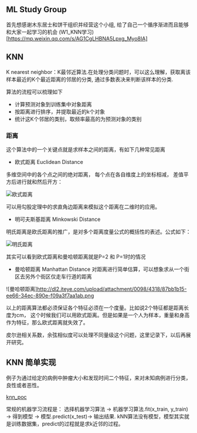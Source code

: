 ## ML Study Group
首先想感谢木东居士和饼干组织并经营这个小组, 给了自己一个循序渐进而且能够和大家一起学习的机会
(W1_KNN学习)[https://mp.weixin.qq.com/s/AG1CgLHBNA5Lpxg_Myo8IA]

## KNN
K nearest neighbor：K最邻近算法.在处理分类问题时，可以这么理解，获取离该样本最近的K个最近距离的邻居的分类, 通过多数表决来判断该样本的分类.

算法的流程可以梳理如下
* 计算预测对象到训练集中对象距离
* 按距离进行排序，并提取最近的k个对象
* 统计这K个邻居的类别，取频率最高的为预测对象的类别


### 距离
这个算法中的一个关键点就是求样本之间的距离，有如下几种常见距离

* 欧式距离 Euclidean Distance

多维空间中的各个点之间的绝对距离， 每个点在各自维度上的坐标相减， 差值平方后进行就和然后开方：

![欧式距离](http://dl2.iteye.com/upload/attachment/0098/4314/bb71ff05-fe7f-3045-bfc7-1bfad452af9f.png)

可以用勾股定理中的求直角边距离来模拟这个距离在二维时的应用。

* 明可夫斯基距离 Minkowski Distance

明氏距离是欧氏距离的推广，是对多个距离度量公式的概括性的表述。公式如下：

![明氏距离](http://dl2.iteye.com/upload/attachment/0098/4316/9567216c-ffd4-3d7f-a871-f8685a304cdd.png)

其实可以看到欧式距离和曼哈顿距离就是P=2 和 P=1时的情况

* 曼哈顿距离 Manhattan Distance
对距离进行简单估算，可以想象求从一个街区去另外个街区仅走车行道的距离

![曼哈顿距离]http://dl2.iteye.com/upload/attachment/0098/4318/87bb1b15-ee66-34ec-890e-f09a3f7aa1ab.png

以上的距离算法都必须保证各个特征必须在一个度量。比如说2个特征都是距离长度为cm， 这个时候我们可以用欧式距离。但是如果是一个人为样本，重量和身高作为特征，那么欧式距离就失效了。

皮尔逊相关系数，余弦相似度可以处理不同量级这个问题，这里记录下，以后再展开研究。

## KNN 简单实现
例子为通过给定的病例中肿瘤大小和发现时间二个特征，来对未知病例进行分类，良性或者恶性。

[knn_poc](knn_poc.py)

常规的机器学习流程是：
选择机器学习算法 -> 机器学习算法.fit(x_train, y_train) -> 得到模型 -> 模型.predict(x_test)-> 输出结果.
kNN算法没有模型，模型其实就是训练数据集，predict的过程就是求k近邻的过程。
